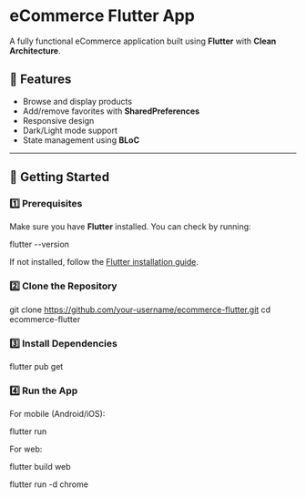 # eCommerce Flutter App

A fully functional eCommerce application built using **Flutter** with **Clean Architecture**.

## 📌 Features
- Browse and display products
- Add/remove favorites with **SharedPreferences**
- Responsive design
- Dark/Light mode support
- State management using **BLoC**

---

## 🚀 Getting Started
### 1️⃣ Prerequisites
Make sure you have **Flutter** installed. You can check by running:

flutter --version

If not installed, follow the [Flutter installation guide](https://docs.flutter.dev/get-started/install).

### 2️⃣ Clone the Repository

git clone https://github.com/your-username/ecommerce-flutter.git
cd ecommerce-flutter


### 3️⃣ Install Dependencies

flutter pub get

### 4️⃣ Run the App
For mobile (Android/iOS):

flutter run

For web:

flutter build web

flutter run -d chrome
